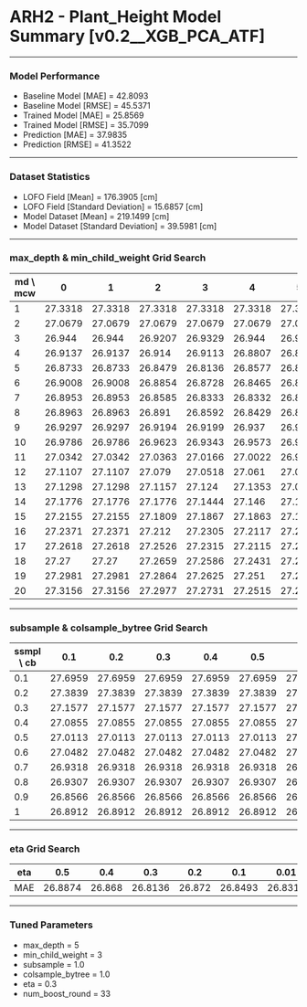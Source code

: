 # ARH2 - Plant_Height Model Summary [v0.2__XGB_PCA_ATF]

***

### Model Performance

- Baseline Model [MAE] = 42.8093
- Baseline Model [RMSE] = 45.5371
- Trained Model [MAE] = 25.8569
- Trained Model [RMSE] = 35.7099
- Prediction [MAE] = 37.9835
- Prediction [RMSE] = 41.3522
***

### Dataset Statistics

- LOFO Field [Mean] = 176.3905 [cm]
- LOFO Field [Standard Deviation] = 15.6857 [cm]
- Model Dataset [Mean] = 219.1499 [cm]
- Model Dataset [Standard Deviation] = 39.5981 [cm]
***

### max_depth & min_child_weight Grid Search

|   md \ mcw |       0 |       1 |       2 |       3 |       4 |       5 |       6 |       7 |       8 |       9 |      10 |      11 |      12 |      13 |      14 |      15 |      16 |      17 |      18 |      19 |      20 |
|------------|---------|---------|---------|---------|---------|---------|---------|---------|---------|---------|---------|---------|---------|---------|---------|---------|---------|---------|---------|---------|---------|
|          1 | 27.3318 | 27.3318 | 27.3318 | 27.3318 | 27.3318 | 27.3318 | 27.3318 | 27.3318 | 27.3336 | 27.3336 | 27.3155 | 27.3346 | 27.315  | 27.3369 | 27.3369 | 27.3487 | 27.352  | 27.3273 | 27.3579 | 27.324  | 27.3274 |
|          2 | 27.0679 | 27.0679 | 27.0679 | 27.0679 | 27.0679 | 27.07   | 27.0015 | 27.0328 | 27.0725 | 26.9468 | 27.0542 | 26.9989 | 27.0461 | 27.0932 | 27.097  | 26.9998 | 27.0291 | 27.0351 | 27.0608 | 27.0558 | 27.0536 |
|          3 | 26.944  | 26.944  | 26.9207 | 26.9329 | 26.944  | 26.9562 | 26.9191 | 26.9287 | 26.8964 | 26.9299 | 26.9336 | 27.0157 | 26.9544 | 26.9716 | 26.9688 | 26.9623 | 26.937  | 26.9803 | 26.9956 | 27.0271 | 26.997  |
|          4 | 26.9137 | 26.9137 | 26.914  | 26.9113 | 26.8807 | 26.8845 | 26.8968 | 26.9176 | 26.9132 | 26.9125 | 26.933  | 26.9515 | 26.9414 | 26.9147 | 26.9393 | 26.9316 | 26.944  | 26.9646 | 26.981  | 26.9691 | 26.9338 |
|          5 | 26.8733 | 26.8733 | 26.8479 | 26.8136 | 26.8577 | 26.8707 | 26.8507 | 26.8454 | 26.8635 | 26.9014 | 26.9078 | 26.9182 | 26.9224 | 26.909  | 26.89   | 26.9357 | 26.9489 | 26.9028 | 26.8855 | 26.9189 | 26.945  |
|          6 | 26.9008 | 26.9008 | 26.8854 | 26.8728 | 26.8465 | 26.8406 | 26.8314 | 26.8225 | 26.8524 | 26.8444 | 26.877  | 26.8493 | 26.8721 | 26.8962 | 26.8681 | 26.8577 | 26.8733 | 26.8595 | 26.8733 | 26.8768 | 26.8959 |
|          7 | 26.8953 | 26.8953 | 26.8585 | 26.8333 | 26.8332 | 26.8649 | 26.8822 | 26.8501 | 26.8926 | 26.8643 | 26.8759 | 26.8767 | 26.8803 | 26.882  | 26.835  | 26.8539 | 26.8984 | 26.8953 | 26.8465 | 26.8759 | 26.8647 |
|          8 | 26.8963 | 26.8963 | 26.891  | 26.8592 | 26.8429 | 26.8538 | 26.9029 | 26.866  | 26.8871 | 26.8495 | 26.8865 | 26.915  | 26.9013 | 26.8977 | 26.8606 | 26.8717 | 26.9063 | 26.8962 | 26.9193 | 26.9167 | 26.8991 |
|          9 | 26.9297 | 26.9297 | 26.9194 | 26.9199 | 26.937  | 26.9026 | 26.8982 | 26.894  | 26.9175 | 26.9031 | 26.9375 | 26.931  | 26.9306 | 26.9119 | 26.9398 | 26.8835 | 26.9206 | 26.912  | 26.9121 | 26.8858 | 26.9415 |
|         10 | 26.9786 | 26.9786 | 26.9623 | 26.9343 | 26.9573 | 26.973  | 26.9702 | 26.9771 | 26.9794 | 26.9684 | 26.9756 | 26.9597 | 26.9558 | 26.9256 | 26.9668 | 26.9331 | 26.9044 | 26.9629 | 26.9398 | 26.9222 | 26.909  |
|         11 | 27.0342 | 27.0342 | 27.0363 | 27.0166 | 27.0022 | 26.9982 | 26.9925 | 27.0194 | 27.0125 | 27.0091 | 26.9895 | 26.9781 | 26.9806 | 26.9836 | 26.973  | 26.9656 | 26.9665 | 26.9743 | 26.9615 | 26.9433 | 26.9413 |
|         12 | 27.1107 | 27.1107 | 27.079  | 27.0518 | 27.061  | 27.0538 | 27.0814 | 27.0499 | 27.0443 | 27.0197 | 27.0165 | 27.0295 | 27.0194 | 27.0439 | 26.9767 | 26.9796 | 27.0002 | 26.9692 | 26.989  | 26.993  | 26.9861 |
|         13 | 27.1298 | 27.1298 | 27.1157 | 27.124  | 27.1353 | 27.0718 | 27.0972 | 27.1006 | 27.0829 | 27.0915 | 27.0781 | 27.0196 | 27.0619 | 27.0346 | 27.0038 | 27.0077 | 27.0184 | 27.0067 | 27.0085 | 27.0172 | 26.984  |
|         14 | 27.1776 | 27.1776 | 27.1776 | 27.1444 | 27.146  | 27.1189 | 27.1366 | 27.1282 | 27.118  | 27.099  | 27.0749 | 27.0689 | 27.0717 | 27.0855 | 27.055  | 27.0403 | 27.0076 | 27.0303 | 27.0161 | 27.0119 | 27.0092 |
|         15 | 27.2155 | 27.2155 | 27.1809 | 27.1867 | 27.1863 | 27.1725 | 27.1488 | 27.1498 | 27.131  | 27.1119 | 27.1076 | 27.0959 | 27.1001 | 27.0747 | 27.0588 | 27.0328 | 27.0395 | 27.0255 | 27.0247 | 27.0224 | 27.0266 |
|         16 | 27.2371 | 27.2371 | 27.212  | 27.2305 | 27.2117 | 27.213  | 27.1973 | 27.1731 | 27.1503 | 27.1468 | 27.1165 | 27.1103 | 27.1192 | 27.0943 | 27.0648 | 27.0472 | 27.0367 | 27.0221 | 27.0344 | 27.0287 | 27.0306 |
|         17 | 27.2618 | 27.2618 | 27.2526 | 27.2315 | 27.2115 | 27.2111 | 27.2125 | 27.2075 | 27.1824 | 27.1603 | 27.1465 | 27.1276 | 27.1032 | 27.107  | 27.0765 | 27.0697 | 27.05   | 27.0367 | 27.0454 | 27.0417 | 27.0437 |
|         18 | 27.27   | 27.27   | 27.2659 | 27.2586 | 27.2431 | 27.2216 | 27.2175 | 27.2114 | 27.19   | 27.1713 | 27.1386 | 27.1484 | 27.143  | 27.128  | 27.0941 | 27.0766 | 27.0828 | 27.0558 | 27.0623 | 27.0501 | 27.0645 |
|         19 | 27.2981 | 27.2981 | 27.2864 | 27.2625 | 27.251  | 27.22   | 27.2197 | 27.2235 | 27.1977 | 27.1651 | 27.1632 | 27.1711 | 27.157  | 27.126  | 27.1048 | 27.0903 | 27.083  | 27.0784 | 27.0706 | 27.0834 | 27.0451 |
|         20 | 27.3156 | 27.3156 | 27.2977 | 27.2731 | 27.2515 | 27.2339 | 27.2265 | 27.2341 | 27.2093 | 27.1843 | 27.1791 | 27.1648 | 27.155  | 27.1218 | 27.1083 | 27.0813 | 27.1003 | 27.0835 | 27.0801 | 27.0704 | 27.0545 |

***

### subsample & colsample_bytree Grid Search

|   ssmpl \ cb |     0.1 |     0.2 |     0.3 |     0.4 |     0.5 |     0.6 |     0.7 |     0.8 |     0.9 |     1.0 |
|--------------|---------|---------|---------|---------|---------|---------|---------|---------|---------|---------|
|          0.1 | 27.6959 | 27.6959 | 27.6959 | 27.6959 | 27.6959 | 27.6959 | 27.6959 | 27.6959 | 27.6959 | 27.9339 |
|          0.2 | 27.3839 | 27.3839 | 27.3839 | 27.3839 | 27.3839 | 27.3839 | 27.3839 | 27.3839 | 27.3839 | 27.4104 |
|          0.3 | 27.1577 | 27.1577 | 27.1577 | 27.1577 | 27.1577 | 27.1577 | 27.1577 | 27.1577 | 27.1577 | 27.3137 |
|          0.4 | 27.0855 | 27.0855 | 27.0855 | 27.0855 | 27.0855 | 27.0855 | 27.0855 | 27.0855 | 27.0855 | 27.1788 |
|          0.5 | 27.0113 | 27.0113 | 27.0113 | 27.0113 | 27.0113 | 27.0113 | 27.0113 | 27.0113 | 27.0113 | 27.1054 |
|          0.6 | 27.0482 | 27.0482 | 27.0482 | 27.0482 | 27.0482 | 27.0482 | 27.0482 | 27.0482 | 27.0482 | 26.9949 |
|          0.7 | 26.9318 | 26.9318 | 26.9318 | 26.9318 | 26.9318 | 26.9318 | 26.9318 | 26.9318 | 26.9318 | 26.8937 |
|          0.8 | 26.9307 | 26.9307 | 26.9307 | 26.9307 | 26.9307 | 26.9307 | 26.9307 | 26.9307 | 26.9307 | 26.8683 |
|          0.9 | 26.8566 | 26.8566 | 26.8566 | 26.8566 | 26.8566 | 26.8566 | 26.8566 | 26.8566 | 26.8566 | 26.8584 |
|          1   | 26.8912 | 26.8912 | 26.8912 | 26.8912 | 26.8912 | 26.8912 | 26.8912 | 26.8912 | 26.8912 | 26.8136 |

***

### eta Grid Search

| eta   |     0.5 |    0.4 |     0.3 |    0.2 |     0.1 |    0.01 |   0.001 |
|-------|---------|--------|---------|--------|---------|---------|---------|
| MAE   | 26.8874 | 26.868 | 26.8136 | 26.872 | 26.8493 | 26.8315 | 83.9617 |

***

### Tuned Parameters

- max_depth = 5
- min_child_weight = 3
- subsample = 1.0
- colsample_bytree = 1.0
- eta = 0.3
- num_boost_round = 33
